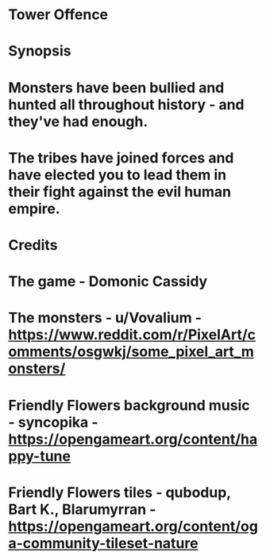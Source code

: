 # Tower Offence

# Synopsis

# Monsters have been bullied and hunted all throughout history - and they've had enough.

# The tribes have joined forces and have elected you to lead them in their fight against the evil human empire.

# Credits

# The game - Domonic Cassidy

# The monsters - u/Vovalium - https://www.reddit.com/r/PixelArt/comments/osgwkj/some_pixel_art_monsters/

# Friendly Flowers background music - syncopika - https://opengameart.org/content/happy-tune

# Friendly Flowers tiles - qubodup, Bart K., Blarumyrran - https://opengameart.org/content/oga-community-tileset-nature
